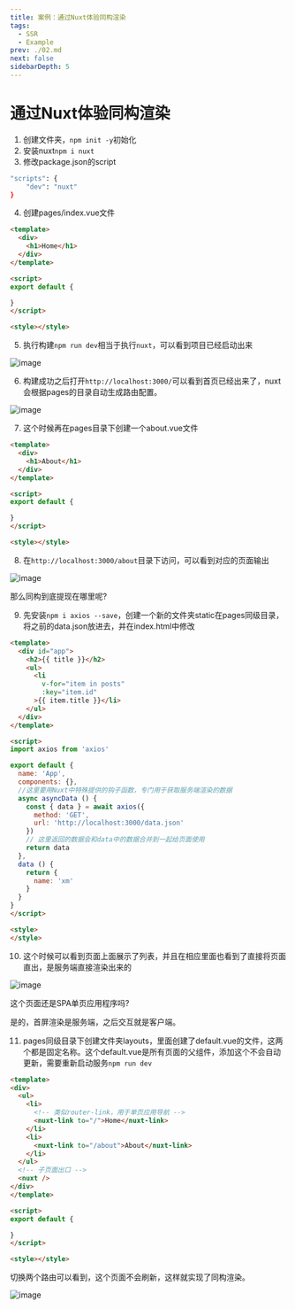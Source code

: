 ```yaml
---
title: 案例：通过Nuxt体验同构渲染
tags:
  - SSR
  - Example
prev: ./02.md
next: false
sidebarDepth: 5
---
```


# 通过Nuxt体验同构渲染 <Badge text="案例"/>

1. 创建文件夹，`npm init -y`初始化
2. 安装nuxt`npm i nuxt`
3. 修改package.json的script

```bash
"scripts": {
    "dev": "nuxt"
}
```
4. 创建pages/index.vue文件

```html
<template>
  <div>
    <h1>Home</h1>
  </div>
</template>

<script>
export default {

}
</script>

<style></style>
```

5. 执行构建`npm run dev`相当于执行`nuxt`，可以看到项目已经启动出来

![image](/assets/images/ssr/ssr10.png)

6. 构建成功之后打开`http://localhost:3000/`可以看到首页已经出来了，nuxt会根据pages的目录自动生成路由配置。

![image](/assets/images/ssr/ssr11.png)

7. 这个时候再在pages目录下创建一个about.vue文件

```html
<template>
  <div>
    <h1>About</h1>
  </div>
</template>

<script>
export default {

}
</script>

<style></style>
```

8. 在`http://localhost:3000/about`目录下访问，可以看到对应的页面输出

![image](/assets/images/ssr/ssr12.png)

那么同构到底提现在哪里呢?

9. 先安装`npm i axios --save`，创建一个新的文件夹static在pages同级目录，将之前的data.json放进去，并在index.html中修改

```html
<template>
  <div id="app">
    <h2>{{ title }}</h2>
    <ul>
      <li
        v-for="item in posts"
        :key="item.id"
      >{{ item.title }}</li>
    </ul>
  </div>
</template>

<script>
import axios from 'axios'

export default {
  name: 'App',
  components: {},
  //这里要用Nuxt中特殊提供的钩子函数，专门用于获取服务端渲染的数据
  async asyncData () {
    const { data } = await axios({
      method: 'GET',
      url: 'http://localhost:3000/data.json'
    })
    // 这里返回的数据会和data中的数据合并到一起给页面使用
    return data
  },
  data () {
    return {
      name: 'xm'
    }
  }
}
</script>

<style>
</style>

```

10. 这个时候可以看到页面上面展示了列表，并且在相应里面也看到了直接将页面直出，是服务端直接渲染出来的

![image](/assets/images/ssr/ssr13.png)

这个页面还是SPA单页应用程序吗?

是的，首屏渲染是服务端，之后交互就是客户端。

11. pages同级目录下创建文件夹layouts，里面创建了default.vue的文件，这两个都是固定名称。这个default.vue是所有页面的父组件，添加这个不会自动更新，需要重新启动服务`npm run dev`

```html
<template>
<div>
  <ul>
    <li>
      <!-- 类似router-link，用于单页应用导航 -->
      <nuxt-link to="/">Home</nuxt-link>
    </li>
    <li>
      <nuxt-link to="/about">About</nuxt-link>
    </li>
  </ul>
  <!-- 子页面出口 -->
  <nuxt />
</div>
</template>

<script>
export default {

}
</script>

<style></style>
```

切换两个路由可以看到，这个页面不会刷新，这样就实现了同构渲染。

![image](/assets/images/ssr/ssr14.png)
